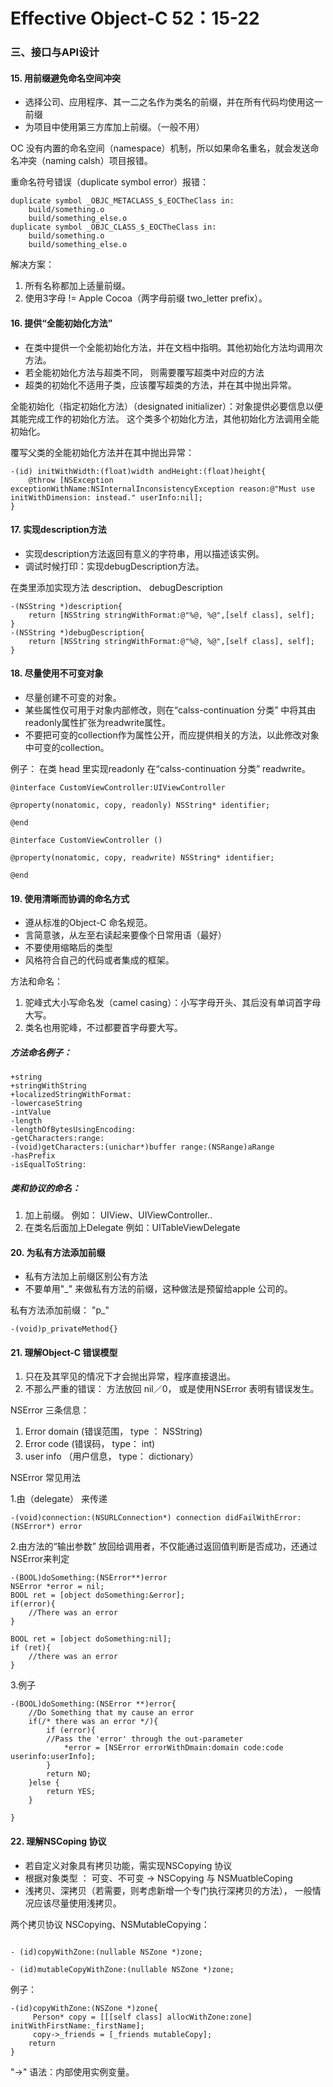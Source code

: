 # Effective Object-C 52：15-22
### 三、接口与API设计

#### 15. 用前缀避免命名空间冲突
* 选择公司、应用程序、其一二之名作为类名的前缀，并在所有代码均使用这一前缀
* 为项目中使用第三方库加上前缀。（一般不用）

OC 没有内置的命名空间（namespace）机制，所以如果命名重名，就会发送命名冲突（naming calsh）项目报错。

重命名符号错误（duplicate symbol error）报错：

```
duplicate symbol _OBJC_METACLASS_$_EOCTheClass in:
	build/something.o
	build/something_else.o
duplicate symbol _OBJC_CLASS_$_EOCTheClass in:
	build/something.o
	build/something_else.o
```

解决方案：

1. 所有名称都加上适量前缀。
2. 使用3字母 != Apple Cocoa（两字母前缀 two_letter prefix）。

#### 16. 提供“全能初始化方法”

* 在类中提供一个全能初始化方法，并在文档中指明。其他初始化方法均调用次方法。
* 若全能初始化方法与超类不同， 则需要覆写超类中对应的方法
* 超类的初始化不适用子类，应该覆写超类的方法，并在其中抛出异常。

 全能初始化（指定初始化方法）（designated initializer）：对象提供必要信息以便其能完成工作的初始化方法。
这个类多个初始化方法，其他初始化方法调用全能初始化。


覆写父类的全能初始化方法并在其中抛出异常：

```
-(id) initWithWidth:(float)width andHeight:(float)height{
    @throw [NSException exceptionWithName:NSInternalInconsistencyException reason:@"Must use initWithDimension: instead." userInfo:nil];
}
```


#### 17. 实现description方法

* 实现description方法返回有意义的字符串，用以描述该实例。
* 调试时候打印：实现debugDescription方法。

在类里添加实现方法 description、 debugDescription

```
-(NSString *)description{
    return [NSString stringWithFormat:@"%@, %@",[self class], self];
}
-(NSString *)debugDescription{
    return [NSString stringWithFormat:@"%@, %@",[self class], self];
}

```


#### 18. 尽量使用不可变对象

* 尽量创建不可变的对象。
* 某些属性仅可用于对象内部修改，则在“calss-continuation 分类” 中将其由readonly属性扩张为readwrite属性。
* 不要把可变的collection作为属性公开，而应提供相关的方法，以此修改对象中可变的collection。

例子： 在类 head 里实现readonly  在“calss-continuation 分类”  readwrite。

```
@interface CustomViewController:UIViewController

@property(nonatomic, copy, readonly) NSString* identifier;

@end

@interface CustomViewController ()

@property(nonatomic, copy, readwrite) NSString* identifier;

@end

```


#### 19. 使用清晰而协调的命名方式

* 遵从标准的Object-C 命名规范。
* 言简意骇，从左至右读起来要像个日常用语（最好）
* 不要使用缩略后的类型
* 风格符合自己的代码或者集成的框架。

方法和命名：

1. 驼峰式大小写命名发（camel casing）：小写字母开头、其后没有单词首字母大写。
2. 类名也用驼峰，不过都要首字母要大写。


##### 方法命名例子：

```
+string
+stringWithString
+localizedStringWithFormat:
-lowercaseString
-intValue
-length
-lengthOfBytesUsingEncoding:
-getCharacters:range:
-(void)getCharacters:(unichar*)buffer range:(NSRange)aRange
-hasPrefix
-isEqualToString:
```

##### 类和协议的命名：

1. 加上前缀。 例如： UIView、UIViewController..
2. 在类名后面加上Delegate 例如：UITableViewDelegate

#### 20. 为私有方法添加前缀

* 私有方法加上前缀区别公有方法
* 不要单用"_" 来做私有方法的前缀，这种做法是预留给apple 公司的。

私有方法添加前缀： "p_"

```
-(void)p_privateMethod{}
```


#### 21. 理解Object-C 错误模型

1. 只在及其罕见的情况下才会抛出异常，程序直接退出。
2. 不那么严重的错误： 方法放回 nil／0， 或是使用NSError 表明有错误发生。

NSError 三条信息：

1. Error domain (错误范围， type ： NSString)
2. Error code (错误码， type： int)
3. user info （用户信息， type： dictionary）

NSError 常见用法

1.由（delegate） 来传递

```
-(void)connection:(NSURLConnection*) connection didFailWithError:(NSError*) error
```

2.由方法的“输出参数” 放回给调用者，不仅能通过返回值判断是否成功，还通过NSError来判定

```
-(BOOL)doSomething:(NSError**)error
NSError *error = nil;
BOOL ret = [object doSomething:&error];
if(error){
	//There was an error
}

BOOL ret = [object doSomething:nil];
if (ret){
	//there was an error
}

```
3.例子

```
-(BOOL)doSomething:(NSError **)error{
	//Do Something that my cause an error
	if(/* there was an error */){
		if (error){
		//Pass the 'error' through the out-parameter
			*error = [NSError errorWithDmain:domain code:code userinfo:userInfo];
		}	
		return NO;
	}else {
		return YES;
	}
	
}
```

#### 22. 理解NSCoping 协议

* 若自定义对象具有拷贝功能，需实现NSCopying 协议
* 根据对象类型 ： 可变、不可变 -> NSCopying 与 NSMuatbleCoping
* 浅拷贝、深拷贝（若需要，则考虑新增一个专门执行深拷贝的方法）， 一般情况应该尽量使用浅拷贝。

两个拷贝协议 NSCopying、NSMutableCopying：

```

- (id)copyWithZone:(nullable NSZone *)zone;

- (id)mutableCopyWithZone:(nullable NSZone *)zone;

```
例子：

```
-(id)copyWithZone:(NSZone *)zone{
     Person* copy = [[[self class] allocWithZone:zone] initWithFirstName:_firstName];
     copy->_friends = [_friends mutableCopy];
    return
}
```

"->" 语法：内部使用实例变量。
